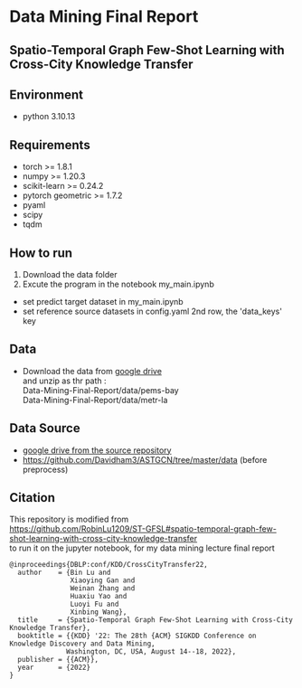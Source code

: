 # Data Mining Final Report
## Spatio-Temporal Graph Few-Shot Learning with Cross-City Knowledge Transfer

## Environment
- python 3.10.13

## Requirements
- torch >= 1.8.1
- numpy >= 1.20.3
- scikit-learn >= 0.24.2
- pytorch geometric >= 1.7.2
- pyaml
- scipy
- tqdm

## How to run
1. Download the data folder
2. Excute the program in the notebook my_main.ipynb

- set predict target dataset in my_main.ipynb
- set reference source datasets in config.yaml 2nd row, the 'data_keys' key

## Data
- Download the data from [google drive](https://drive.google.com/file/d/1M3-lcySjAl4h5AfjtZCfO2NanZakLg2V/view?usp=sharing)   
  and unzip as thr path :  
  Data-Mining-Final-Report/data/pems-bay  
  Data-Mining-Final-Report/data/metr-la

## Data Source
- [google drive from the source repository](https://drive.google.com/file/d/16xbiRvh5jJx2A4Swv9dEMEz_Y0AEoQTM/view)
- https://github.com/Davidham3/ASTGCN/tree/master/data (before preprocess)


## Citation
This repository is modified from  
https://github.com/RobinLu1209/ST-GFSL#spatio-temporal-graph-few-shot-learning-with-cross-city-knowledge-transfer  
to run it on the jupyter notebook, for my data mining lecture final report
```
@inproceedings{DBLP:conf/KDD/CrossCityTransfer22,
  author    = {Bin Lu and
               Xiaoying Gan and
               Weinan Zhang and
               Huaxiu Yao and
               Luoyi Fu and
               Xinbing Wang},
  title     = {Spatio-Temporal Graph Few-Shot Learning with Cross-City Knowledge Transfer},
  booktitle = {{KDD} '22: The 28th {ACM} SIGKDD Conference on Knowledge Discovery and Data Mining,
              Washington, DC, USA, August 14--18, 2022},
  publisher = {{ACM}},
  year      = {2022}
}
```
